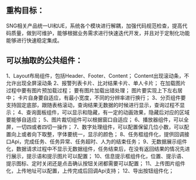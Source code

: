 
## 重构目标：
 SNG相关产品统一UI和UE，系统各个模块进行解耦，加强代码规范检查，提高代码质量，做到可维护，能够根据业务需求进行快速迭代开发，并且对于定制化功能能够进行快速稳定集成。
## 可以抽取的公共组件：
1、Layout布局组件，包括Header、Footer、Content；
    Content出现滚动条，不允许出现全屏滚动条
2、报警列表卡片、比对结果卡片、单人卡片；
  在加载图片过程中要有图片预加载过程；
  要有图片加载出错处理；
  图片要实现上下左右居中；
  卡片自身要自适应，有最小宽度，不同的分辨率进行换行；
3、分页组件要支持固定底部，跟随表格滚动，查询结果无数据的时候进行显示，查询过程不显示；
4、查询面板组件，可以显示和隐藏，有一定的动画效果，隐藏后对应的区域要能够自适应；
5、图片裁切组件可以根据窗口自适应；
6、播放器组件，可以全屏，一切四或者四切一操作；
7、数字处理组件，可以配置保留几位小数，可以配置向上或者向下取整，字体要统一，显示的颜色；
8、任务框组件化，提供回调接口Api，完成任务、任务异常、任务超时、人为的结束任务；
9、无数据展示组件化，数据请求过程中不显示无数据组件，任务结束后，在没有返回结果的情况先进行展示，提示语和提示图片可以配置；
10、信息提示框组件化，位置、提示语、提示图标、定时关闭还是点击确认按钮关闭都需要可以配置；
11、上传图片组件化，上传地址可以配置，上传完成后回调Api支持；
12、导出按钮组件化；
